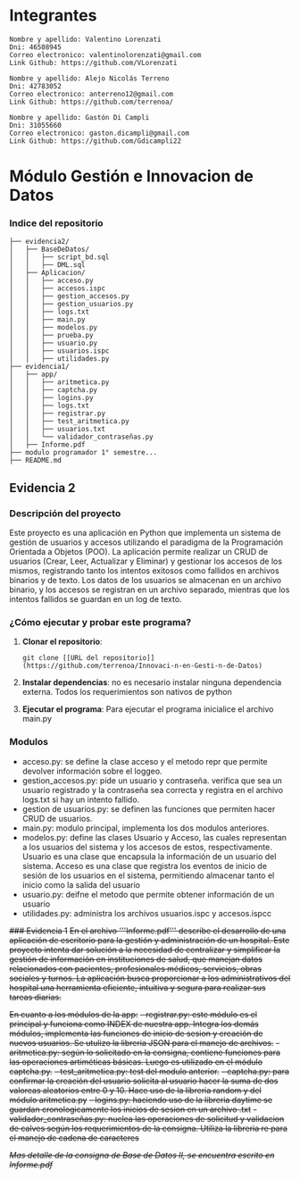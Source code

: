 # Integrantes

    Nombre y apellido: Valentino Lorenzati
    Dni: 46508945
    Correo electronico: valentinolorenzati@gmail.com
    Link Github: https://github.com/VLorenzati

    Nombre y apellido: Alejo Nicolás Terreno
    Dni: 42783052    
    Correo electronico: anterreno12@gmail.com
    Link Github: https://github.com/terrenoa/

    Nombre y apellido: Gastón Di Campli
    Dni: 31055660
    Correo electronico: gaston.dicampli@gmail.com
    Link Github: https://github.com/Gdicampli22

    
# Módulo Gestión e Innovacion de Datos

### Indice del repositorio

    ├── evidencia2/
    │   ├── BaseDeDatos/
    │   │   ├── script_bd.sql
    │   │   ├── DML.sql
    │   ├── Aplicacion/
    │   │   ├── acceso.py
    │   │   ├── accesos.ispc
    │   │   ├── gestion_accesos.py
    │   │   ├── gestion_usuarios.py
    │   │   ├── logs.txt
    │   │   ├── main.py
    │   │   ├── modelos.py
    │   │   ├── prueba.py
    │   │   ├── usuario.py
    │   │   ├── usuarios.ispc
    │   │   ├── utilidades.py
    ├── evidencia1/
    │   ├── app/
    │   │   ├── aritmetica.py
    │   │   ├── captcha.py
    │   │   ├── logins.py
    │   │   ├── logs.txt
    │   │   ├── registrar.py
    │   │   ├── test_aritmetica.py
    │   │   ├── usuarios.txt
    │   │   └── validador_contraseñas.py
    │   ├── Informe.pdf
    ├── modulo programador 1° semestre...
    ├── README.md

## Evidencia 2
### Descripción del proyecto

Este proyecto es una aplicación en Python que implementa un sistema de gestión de usuarios y accesos utilizando el paradigma de la Programación Orientada a Objetos (POO). La aplicación permite realizar un CRUD de usuarios (Crear, Leer, Actualizar y Eliminar) y gestionar los accesos de los mismos, registrando tanto los intentos exitosos como fallidos en archivos binarios y de texto. Los datos de los usuarios se almacenan en un archivo binario, y los accesos se registran en un archivo separado, mientras que los intentos fallidos se guardan en un log de texto.

### ¿Cómo ejecutar y probar este programa?

1. **Clonar el repositorio**:
   ```
   git clone [[URL del repositorio]](https://github.com/terrenoa/Innovaci-n-en-Gesti-n-de-Datos)

   ```

2. **Instalar dependencias**:
no es necesario instalar ninguna dependencia externa. Todos los requerimientos son nativos de python

3. **Ejecutar el programa**:
Para ejecutar el programa inicialice el archivo main.py

### Modulos
- acceso.py: se define la clase acceso y el metodo repr que permite devolver información sobre el loggeo.
- gestion_accesos.py: pide un usuario y contraseña. verifica que sea un usuario registrado y la contraseña sea correcta y registra en el archivo logs.txt si hay un intento fallido.
- gestion de usuarios.py: se definen las funciones que permiten hacer CRUD de usuarios.
- main.py: modulo principal, implementa los dos modulos anteriores.
- modelos.py: define las clases Usuario y Acceso, las cuales representan a los usuarios del sistema y los accesos de estos, respectivamente. Usuario es una clase que encapsula la información de un usuario del sistema. Acceso es una clase que registra los eventos de inicio de sesión de los usuarios en el sistema, permitiendo almacenar tanto el inicio como la salida del usuario
- usuario.py: deifne el metodo que permite obtener información de un usuario
- utilidades.py: administra los archivos usuarios.ispc y accesos.ispcc


<!-- Esto es un comentario vacío que genera espacio -->
<!-- Esto es un comentario vacío que genera espacio -->
<!-- Esto es un comentario vacío que genera espacio -->
<!-- Esto es un comentario vacío que genera espacio -->

~~### Evidencia 1~~
~~En el archivo '''Informe.pdf''' describe el desarrollo de una aplicación de escritorio para la gestión 
y administración de un hospital. Este proyecto intenta dar solución a la necesidad de centralizar 
y simplificar la gestión de información en instituciones de salud, que manejan datos relacionados con pacientes, profesionales médicos, servicios, obras sociales y turnos. La aplicación busca proporcionar a los administrativos del hospital una herramienta 
eficiente, intuitiva y segura para realizar sus tareas diarias.~~

~~En cuanto a los módulos de la app:~~
~~- registrar.py: este módulo es el principal y funciona como INDEX de nuestra app. Integra los demás módulos, implementa las funciones de inicio de sesion y creación de nuevos usuarios. Se utulizo la libreria JSON para el manejo de archivos.~~
~~- aritmetica.py: según lo solicitado en la consigna, contiene funciones para las operaciones artiméticas básicas. Luego es utilizado en el módulo captcha.py.~~
~~- test_aritmetica.py: test del modulo anterior.~~
~~- captcha.py: para confirmar la creación del usuario solicita al usuario hacer la suma de dos valoreas aleatorios entre 0 y 10. Hace uso de la libreria random y del módulo aritmetica.py~~
~~- logins.py: haciendo uso de la libreria daytime se guardan cronologicamente los inicios de sesion en un archivo .txt~~
~~- validador_contraseñas.py: nuclea las operaciones de solicitud y validacion de calves según los requerimientos de la consigna. Utiliza la libreria re para el manejo de cadena de caracteres~~

~~*Mas detalle de la consigna de Base de Datos II, se encuentra escrito en Informe.pdf*~~
